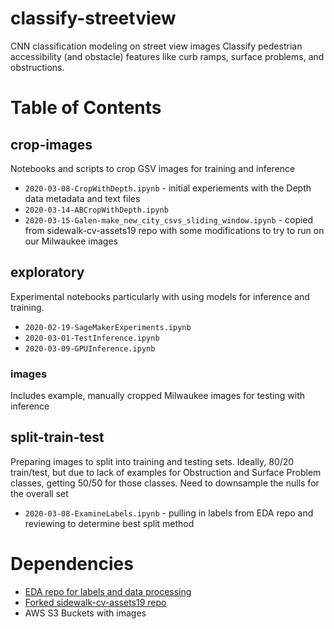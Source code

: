 # classify-streetview
CNN classification modeling on street view images
Classify pedestrian accessibility (and obstacle) features like curb ramps, surface problems, and obstructions. 

# Table of Contents
## crop-images

Notebooks and scripts to crop GSV images for training and inference

* `2020-03-08-CropWithDepth.ipynb` - initial experiements with the Depth data metadata and text files
* `2020-03-14-ABCropWithDepth.ipynb`
* `2020-03-15-Galen-make_new_city_csvs_sliding_window.ipynb` - copied from sidewalk-cv-assets19 repo with some modifications to try to run on our Milwaukee images

## exploratory

Experimental notebooks particularly with using models for inference and training. 
* `2020-02-19-SageMakerExperiments.ipynb`
* `2020-03-01-TestInference.ipynb`
* `2020-03-09-GPUInference.ipynb`

### images
Includes example, manually cropped Milwaukee images for testing with inference


## split-train-test
Preparing images to split into training and testing sets. Ideally, 80/20 train/test, but due to lack of examples for Obstruction and Surface Problem classes, getting 50/50 for those classes. Need to downsample the nulls for the overall set

* `2020-03-08-ExamineLabels.ipynb` - pulling in labels from EDA repo and reviewing to determine best split method

# Dependencies 
* [EDA repo for labels and data processing](https://github.com/w210-accessibility/EDA) 
* [Forked sidewalk-cv-assets19 repo](https://github.com/w210-accessibility/sidewalk-cv-assets19)
* AWS S3 Buckets with images 
